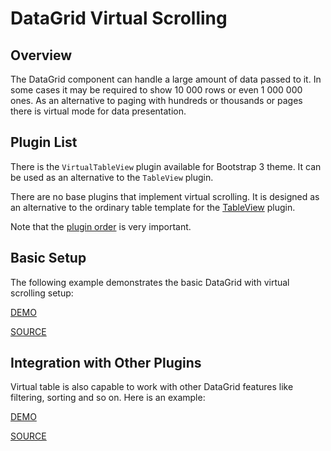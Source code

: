 # DataGrid Virtual Scrolling

## Overview

The DataGrid component can handle a large amount of data passed to it. In some cases it may be required to show 10 000 rows or even 1 000 000 ones. As an alternative to paging with hundreds or thousands or pages there is virtual mode for data presentation.

## Plugin List

There is the `VirtualTableView` plugin available for Bootstrap 3 theme. It can be used as an alternative to the `TableView` plugin.

There are no base plugins that implement virtual scrolling. It is designed as an alternative to the ordinary table template for the [TableView](table-view.md) plugin.

Note that the [plugin order](../README.md#plugin-order) is very important.

## Basic Setup

The following example demonstrates the basic DataGrid with virtual scrolling setup:

[DEMO](http://devexpress.github.io/devextreme-reactive/react/datagrid/demos/#/virtual-scrolling/basic)

[SOURCE](https://github.com/DevExpress/devextreme-reactive/tree/master/packages/dx-react-demos/src/bootstrap3/virtual-scrolling/basic.jsx)

## Integration with Other Plugins

Virtual table is also capable to work with other DataGrid features like filtering, sorting and so on. Here is an example:

[DEMO](http://devexpress.github.io/devextreme-reactive/react/datagrid/demos/#/virtual-scrolling/integration-with-other-plugins)

[SOURCE](https://github.com/DevExpress/devextreme-reactive/tree/master/packages/dx-react-demos/src/bootstrap3/virtual-scrolling/integration-with-other-plugins.jsx)


